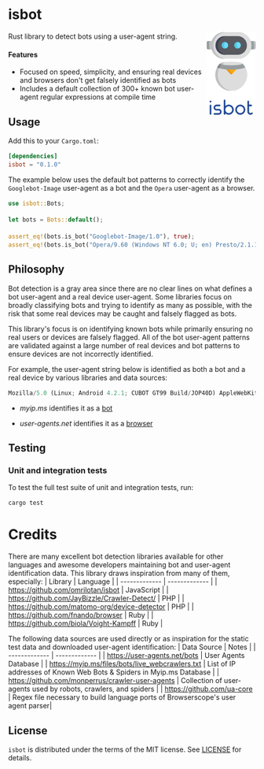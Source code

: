 # isbot
<img src="./.github/logo.png" width="100" align="right">

Rust library to detect bots using a user-agent string. 

#### Features

- Focused on speed, simplicity, and ensuring real devices and browsers don't get falsely identified as bots
- Includes a default collection of 300+ known bot user-agent regular expressions at compile time

## Usage

Add this to your `Cargo.toml`:

```toml
[dependencies]
isbot = "0.1.0"
```

The example below uses the default bot patterns to correctly identify the `Googlebot-Image` user-agent as a bot and the `Opera` user-agent as a browser.

```rust
use isbot::Bots;

let bots = Bots::default();

assert_eq!(bots.is_bot("Googlebot-Image/1.0"), true);
assert_eq!(bots.is_bot("Opera/9.60 (Windows NT 6.0; U; en) Presto/2.1.1"), false);
```

## Philosophy
Bot detection is a gray area since there are no clear lines on what defines a bot user-agent and a real device user-agent. Some libraries focus on broadly classifying bots and trying to identify as many as possible, with the risk that some real devices may be caught and falsely flagged as bots.

This library's focus is on identifying known bots while primarily ensuring no real users or devices are falsely flagged. All of the bot user-agent patterns are validated against a large number of real devices and bot patterns to ensure devices are not incorrectly identified.

For example, the user-agent string below is identified as both a bot and a real device by various libraries and data sources:

```javascript
Mozilla/5.0 (Linux; Android 4.2.1; CUBOT GT99 Build/JOP40D) AppleWebKit/535.19 (KHTML, like Gecko) Chrome/18.0.1025.166 Mobile Safari/535.19
````

- *myip.ms* identifies it as a [bot](https://myip.ms/view/web_bots/1742760/Known_Web_Bots_Mozilla_5_0_Linux_Android_4_2_1_CUBOT_GT99_Build_JOP40D_AppleWebKit_535_19_KHTML_like_Gecko_Chrome_18_0_1025_166_Mobile_Safari_535_19.html)

- *user-agents.net* identifies it as a [browser](https://user-agents.net/string/mozilla-5-0-linux-android-4-2-1-cubot-gt99-build-jop40d-applewebkit-535-19-khtml-like-gecko-chrome-18-0-1025-166-mobile-safari-535-19)


## Testing

### Unit and integration tests
To test the full test suite of unit and integration tests, run:

```bash
cargo test
```

# Credits
There are many excellent bot detection libraries available for other languages and awesome developers maintaining bot and user-agent identification data. This library draws inspiration from many of them, especially:
| Library  | Language |
| ------------- | ------------- |
| https://github.com/omrilotan/isbot   | JavaScript  |
| https://github.com/JayBizzle/Crawler-Detect/  | PHP  |
| https://github.com/matomo-org/device-detector | PHP |
| https://github.com/fnando/browser | Ruby |
| https://github.com/biola/Voight-Kampff | Ruby |


The following data sources are used directly or as inspiration for the static test data and downloaded user-agent identification:
| Data Source  | Notes |
| ------------- | ------------- |
| https://user-agents.net/bots | User Agents Database |
| https://myip.ms/files/bots/live_webcrawlers.txt   | List of IP addresses of Known Web Bots & Spiders in Myip.ms Database |
| https://github.com/monperrus/crawler-user-agents   | Collection of user-agents used by robots, crawlers, and spiders  |
| https://github.com/ua-core | Regex file necessary to build language ports of Browserscope's user agent parser| 


## License
`isbot` is distributed under the terms of the MIT license. See [LICENSE](./LICENSE) for details.